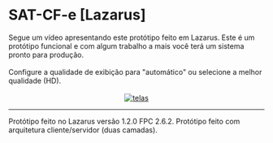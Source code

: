 <html>
						<h1>SAT-CF-e [Lazarus]</h1>
						Segue um vídeo apresentando este protótipo feito em Lazarus.
            Este é um protótipo funcional e com algum trabalho a mais você terá um sistema pronto para produção.
						<br />
						<br />
						Configure a qualidade de exibição para "automático" ou selecione a melhor qualidade (HD).
						<br />
						<br />
							<center>	
								<a href="https://www.youtube.com/embed/JNmRIfzAe9o?rel=0">
									<img src="https://img.youtube.com/vi/JNmRIfzAe9o/maxresdefault.jpg" alt="telas" /> </a>
				</center>
							<hr />
						Protótipo feito no Lazarus versão 1.2.0 FPC 2.6.2. Protótipo feito com arquitetura cliente/servidor (duas camadas).
</html>
